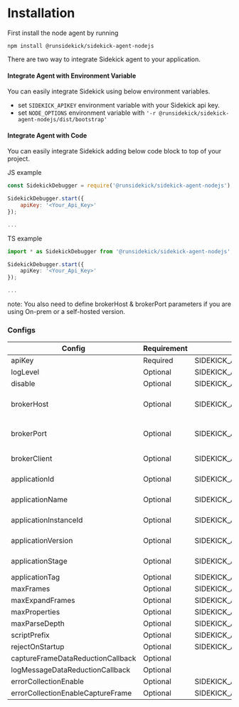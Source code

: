 # Installation

First install the node agent by running

```
npm install @runsidekick/sidekick-agent-nodejs
```

There are two way to integrate Sidekick agent to your application.

#### Integrate Agent with Environment Variable

You can easily integrate Sidekick using below environment variables.

* set `SIDEKICK_APIKEY` environment variable with your Sidekick api key.
* set `NODE_OPTIONS` environment variable with `'-r @runsidekick/sidekick-agent-nodejs/dist/bootstrap'`

#### Integrate Agent with Code

You can easily integrate Sidekick adding below code block to top of your project.

JS example

```javascript
const SidekickDebugger = require('@runsidekick/sidekick-agent-nodejs');

SidekickDebugger.start({ 
    apiKey: '<Your_Api_Key>'
});

...
```

TS example

```typescript
import * as SidekickDebugger from '@runsidekick/sidekick-agent-nodejs';

SidekickDebugger.start({ 
    apiKey: '<Your_Api_Key>'
});

...
```

note: You also need to define brokerHost & brokerPort parameters if you are using On-prem or a  self-hosted version.

### Configs

| Config                            | Requirement | Environment Variable                               | Default                 |
| --------------------------------- | ----------- | -------------------------------------------------- | ----------------------- |
| apiKey                            | Required    | SIDEKICK\_APIKEY                                   | None                    |
| logLevel                          | Optional    | SIDEKICK\_AGENT\_LOG\_LEVEL                        | info                    |
| disable                           | Optional    | SIDEKICK\_AGENT\_DISABLE                           | false                   |
| brokerHost                        | Optional    | SIDEKICK\_AGENT\_BROKER\_HOST                      | Sidekick broker address |
| brokerPort                        | Optional    | SIDEKICK\_AGENT\_BROKER\_PORT                      | Sidekick broker port    |
| brokerClient                      | Optional    | SIDEKICK\_AGENT\_BROKER\_CLIENT                    | Logged in user          |
| applicationId                     | Optional    | SIDEKICK\_AGENT\_APPLICATION\_ID                   | Generated by agent      |
| applicationName                   | Optional    | SIDEKICK\_AGENT\_APPLICATION\_NAME                 | Empty string            |
| applicationInstanceId             | Optional    | SIDEKICK\_AGENT\_APPLICATION\_INSTANCE\_ID         | Generated by agent      |
| applicationVersion                | Optional    | SIDEKICK\_AGENT\_APPLICATION\_VERSION              | Empty string            |
| applicationStage                  | Optional    | SIDEKICK\_AGENT\_APPLICATION\_STAGE                | Empty string            |
| applicationTag                    | Optional    | SIDEKICK\_AGENT\_APPLICATION\_TAG                  | None                    |
| maxFrames                         | Optional    | SIDEKICK\_AGENT\_MAX\_FRAMES                       | 20                      |
| maxExpandFrames                   | Optional    | SIDEKICK\_AGENT\_MAX\_EXPAND\_FRAMES               | 1                       |
| maxProperties                     | Optional    | SIDEKICK\_AGENT\_MAX\_PROPERTIES                   | 10                      |
| maxParseDepth                     | Optional    | SIDEKICK\_AGENT\_MAX\_PARSE\_DEPTH                 | 3                       |
| scriptPrefix                      | Optional    | SIDEKICK\_AGENT\_SCRIPT\_PREFIX                    | './'                    |
| rejectOnStartup                   | Optional    | SIDEKICK\_AGENT\_REJECT\_ON\_STARTUP               | false                   |
| captureFrameDataReductionCallback | Optional    |                                                    | None                    |
| logMessageDataReductionCallback   | Optional    |                                                    | None                    |
| errorCollectionEnable             | Optional    | SIDEKICK\_AGENT\_ERROR\_COLLECTION\_ENABLE         | false                   |
| errorCollectionEnableCaptureFrame | Optional    | SIDEKICK\_AGENT\_ERROR\_COLLECTION\_CAPTURE\_FRAME | false                   |
